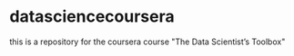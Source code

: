 datasciencecoursera
===================

this is a repository for the coursera course "The Data Scientist’s Toolbox"
